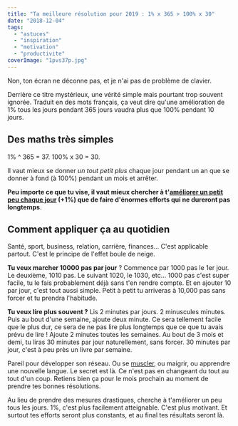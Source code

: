 ```yaml
---
title: "Ta meilleure résolution pour 2019 : 1% x 365 > 100% x 30"
date: "2018-12-04"
tags:
  - "astuces"
  - "inspiration"
  - "motivation"
  - "productivite"
coverImage: "1pvs37p.jpg"
---
```


Non, ton écran ne déconne pas, et je n'ai pas de problème de clavier.

Derrière ce titre mystérieux, une vérité simple mais pourtant trop souvent ignorée. Traduit en des mots français, ça veut dire qu'une amélioration de 1% tous les jours pendant 365 jours vaudra plus que 100% pendant 10 jours.<!--more-->

## Des maths très simples

1% ^ 365 = 37. 100% x 30 = 30.

Il vaut mieux se donner _un tout petit plus_ chaque jour pendant un an que se donner à fond (à 100%) pendant un mois et arrêter.

**Peu importe ce que tu vise, il vaut mieux chercher à t'[améliorer un petit peu chaque jour](https://tobal.fr/les-petits-ruisseaux-font-les-grandes-rivieres/) (+1%) que de faire d'énormes efforts qui ne dureront pas longtemps**.

## Comment appliquer ça au quotidien

Santé, sport, business, relation, carrière, finances... C'est applicable partout. C'est le principe de l'effet boule de neige.

**Tu veux marcher 10000 pas par jour** ? Commence par 1000 pas le 1er jour. Le deuxième, 1010 pas. Le suivant 1020, le 1030, etc... 1000 pas c'est super facile, tu le fais probablement déjà sans t'en rendre compte. Et en ajouter 10 par jour, c'est tout aussi simple. Petit à petit tu arriveras à 10,000 pas sans forcer et tu prendra l'habitude.

**Tu veux lire plus souvent ?** Lis 2 minutes par jours. 2 minuscules minutes. Puis au bout d'une semaine, ajoute deux minute. Ce sera tellement facile que le plus dur, ce sera de ne pas lire plus longtemps que ce que tu avais prévu de lire ! Ajoute 2 minutes toutes les semaines. Au bout de 3 mois et demi, tu liras 30 minutes par jour naturellement, sans forcer. 30 minutes par jour, c'est à peu près un livre par semaine.

Pareil pour développer son réseau. Ou se [muscler](https://tobal.fr/comment-prendre-des-muscles-rapidement/), ou maigrir, ou apprendre une nouvelle langue. Le secret est là. Ce n'est pas en changeant du tout au tout d'un coup. Retiens bien ça pour le mois prochain au moment de prendre tes bonnes résolutions.

Au lieu de prendre des mesures drastiques, cherche à t'améliorer un peu tous les jours. 1%, c'est plus facilement atteignable. C'est plus motivant. Et surtout tes efforts seront plus constants, et au final tes résultats seront là.
